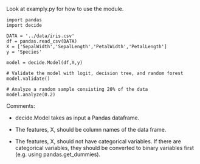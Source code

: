 Look at examply.py for how to use the module.

```
import pandas
import decide

DATA = '../data/iris.csv'
df = pandas.read_csv(DATA)
X = ['SepalWidth','SepalLength','PetalWidth','PetalLength']
y = 'Species'

model = decide.Model(df,X,y)

# Validate the model with logit, decision tree, and random forest
model.validate()

# Analyze a random sample consisting 20% of the data
model.analyze(0.2)
```

Comments:

+ decide.Model takes as input a Pandas dataframe.

+ The features, X, should be column names of the data frame.

+ The features, X, should not have categorical variables.  If there are categorical variables, they should be converted to binary variables first (e.g. using pandas.get_dummies).